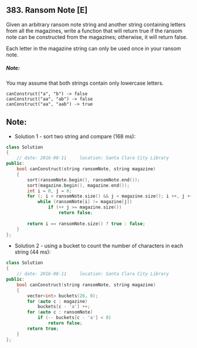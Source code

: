 ## 383. Ransom Note [E]
Given an arbitrary ransom note string and another string containing letters from all the magazines, write a function that will return true if the ransom note can be constructed from the magazines; otherwise, it will return false.   

Each letter in the magazine string can only be used once in your ransom note.

##### Note:
You may assume that both strings contain only lowercase letters.

```
canConstruct("a", "b") -> false
canConstruct("aa", "ab") -> false
canConstruct("aa", "aab") -> true
```

## Note:
- Solution 1 - sort two string and compare (168 ms):
```c++
class Solution 
{
    // date: 2016-08-11     location: Santa Clara City Library
public:
    bool canConstruct(string ransomNote, string magazine) 
    {
        sort(ransomNote.begin(), ransomNote.end());
        sort(magazine.begin(), magazine.end());
        int i = 0, j = 0;
        for (; i < ransomNote.size() && j < magazine.size(); i ++, j ++)
            while (ransomNote[i] != magazine[j])
                if (++ j >= magazine.size())
                    return false;
        
        return i == ransomNote.size() ? true : false;
    }
};
```

- Solution 2 - using a bucket to count the number of characters in each string (44 ms):
```c++
class Solution 
{
    // date: 2016-08-11     location: Santa Clara City Library
public:
    bool canConstruct(string ransomNote, string magazine) 
    {
        vector<int> buckets(26, 0);
        for (auto c : magazine)
            buckets[c - 'a'] ++;
        for (auto c : ransomNote)
            if (-- buckets[c - 'a'] < 0)
                return false;
        return true;
    }
};
```
